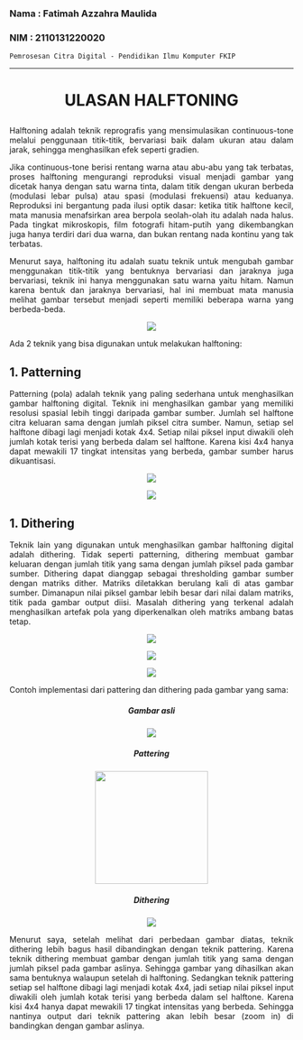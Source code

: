 ### Nama : Fatimah Azzahra Maulida

### NIM : 2110131220020

`Pemrosesan Citra Digital - Pendidikan Ilmu Komputer FKIP`

---

# <p align=center><b>ULASAN HALFTONING</b></p>

<p align=justify>Halftoning adalah teknik reprografis yang mensimulasikan continuous-tone melalui penggunaan titik-titik, bervariasi baik dalam ukuran atau dalam jarak, sehingga menghasilkan efek seperti gradien.</p>

<p align=justify>Jika continuous-tone berisi rentang warna atau abu-abu yang tak terbatas, proses halftoning mengurangi reproduksi visual menjadi gambar yang dicetak hanya dengan satu warna tinta, dalam titik dengan ukuran berbeda (modulasi lebar pulsa) atau spasi (modulasi frekuensi) atau keduanya. Reproduksi ini bergantung pada ilusi optik dasar: ketika titik halftone kecil, mata manusia menafsirkan area berpola seolah-olah itu adalah nada halus. Pada tingkat mikroskopis, film fotografi hitam-putih yang dikembangkan juga hanya terdiri dari dua warna, dan bukan rentang nada kontinu yang tak terbatas.</p>

<p align=justify>Menurut saya, halftoning itu adalah suatu teknik untuk mengubah gambar menggunakan titik-titik yang bentuknya bervariasi dan jaraknya juga bervariasi, teknik ini hanya menggunakan satu warna yaitu hitam. Namun karena bentuk dan jaraknya bervariasi, hal ini membuat mata manusia melihat gambar tersebut menjadi seperti memiliki beberapa warna yang berbeda-beda.</p>

<p align=center><img src="https://user-images.githubusercontent.com/112606990/192519922-08bb0891-bc49-40cc-9f2d-792dd20f574b.png"></p>

Ada 2 teknik yang bisa digunakan untuk melakukan halftoning:

## **1. Patterning**

<p align=justify>Patterning (pola) adalah teknik yang paling sederhana untuk menghasilkan gambar halftoning digital. Teknik ini menghasilkan gambar yang memiliki resolusi spasial lebih tinggi daripada gambar sumber. Jumlah sel halftone citra keluaran sama dengan jumlah piksel citra sumber. Namun, setiap sel halftone dibagi lagi menjadi kotak 4x4. Setiap nilai piksel input diwakili oleh jumlah kotak terisi yang berbeda dalam sel halftone. Karena kisi 4x4 hanya dapat mewakili 17 tingkat intensitas yang berbeda, gambar sumber harus dikuantisasi.</p>

<p align=center><img src="https://user-images.githubusercontent.com/112606990/192524874-b9986475-1b77-4bfa-9ccf-70ebfd517524.png"></p>

<p align=center><img src="https://user-images.githubusercontent.com/112606990/192525016-746be637-7713-4165-bc9d-15510eefbd3e.png"></p>

## **1. Dithering**

<p align=justify>Teknik lain yang digunakan untuk menghasilkan gambar halftoning digital adalah dithering. Tidak seperti patterning, dithering membuat gambar keluaran dengan jumlah titik yang sama dengan jumlah piksel pada gambar sumber. Dithering dapat dianggap sebagai thresholding gambar sumber dengan matriks dither. Matriks diletakkan berulang kali di atas gambar sumber. Dimanapun nilai piksel gambar lebih besar dari nilai dalam matriks, titik pada gambar output diisi. Masalah dithering yang terkenal adalah menghasilkan artefak pola yang diperkenalkan oleh matriks ambang batas tetap.</p>

<p align=center><img src="https://user-images.githubusercontent.com/112606990/192526398-1a8e99d3-d808-44e6-9e98-17490de485fc.png"></p>

<p align=center><img src="https://user-images.githubusercontent.com/112606990/192526429-db2bca66-f830-43d1-bccb-6a3aec429225.png"></p>

<p align=center><img src="https://user-images.githubusercontent.com/112606990/192526483-9dd99da4-0512-4269-aaeb-a072e1bf2f8e.png"></p>

Contoh implementasi dari pattering dan dithering pada gambar yang sama:

##### <p align=center>Gambar asli</p>

<p align=center><img src="https://user-images.githubusercontent.com/112606990/192531686-aa5b8c7a-466e-49f9-b23a-96085e0aa31a.png"></p>

##### <p align=center>Pattering</p>

<p align=center><img src="https://user-images.githubusercontent.com/112606990/192532072-43ea8325-93c9-4ae0-b16f-19aa73b13448.png" height=200 width=200></p>

##### <p align=center>Dithering</p>

<p align=center><img src="https://user-images.githubusercontent.com/112606990/192532185-7a30a1fd-65b7-49d7-a0f5-35c45fe1b5a5.png"></p>

<p align=justify>Menurut saya, setelah melihat dari perbedaan gambar diatas, teknik dithering lebih bagus hasil dibandingkan dengan teknik pattering. Karena teknik dithering membuat gambar dengan jumlah titik yang sama dengan jumlah piksel pada gambar aslinya. Sehingga gambar yang dihasilkan akan sama bentuknya walaupun setelah di halftoning. Sedangkan teknik pattering setiap sel halftone dibagi lagi menjadi kotak 4x4, jadi setiap nilai piksel input diwakili oleh jumlah kotak terisi yang berbeda dalam sel halftone. Karena kisi 4x4 hanya dapat mewakili 17 tingkat intensitas yang berbeda. Sehingga nantinya output dari teknik pattering akan lebih besar (zoom in) di bandingkan dengan gambar aslinya.</p>
